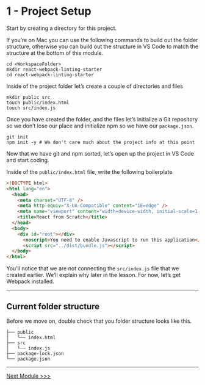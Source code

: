 # 1 - Project Setup

Start by creating a directory for this project.

If you’re on Mac you can use the following commands to build out the folder structure, otherwise you can build out the structure in VS Code to match the structure at the bottom of this module.

```shell
cd <WorkspaceFolder>
mkdir react-webpack-linting-starter
cd react-webpack-linting-starter
```

Inside of the project folder let’s create a couple of directories and files

```shell
mkdir public src
touch public/index.html
touch src/index.js
```

Once you have created the folder, and the files let’s initialize a Git repository so we don’t lose our place and initialize npm so we have our `package.json`.

```shell
git init
npm init -y # We don't care much about the project info at this point
```

Now that we have git and npm sorted, let’s open up the project in VS Code and start coding.

Inside of the `public/index.html` file, write the following boilerplate

```html
<!DOCTYPE html>
<html lang="en">
  <head>
    <meta charset="UTF-8" />
    <meta http-equiv="X-UA-Compatible" content="IE=edge" />
    <meta name="viewport" content="width=device-width, initial-scale=1.0" />
    <title>React from Scratch</title>
  </head>
  <body>
    <div id="root"></div>
      <noscript>You need to enable Javascript to run this application</noscript>
      <script src="../dist/bundle.js"></script>
  </body>
</html>
```

You’ll notice that we are not connecting the `src/index.js` file that we created earlier. We’ll explain why later in the lesson. For now, let’s get Webpack installed.

---

## Current folder structure

Before we move on, double check that you folder structure looks like this.

```
├── public
│   └── index.html
├── src
│   └── index.js
├── package-lock.json
└── package.json
```

---

[Next Module >>>](../2-webpack-config)
